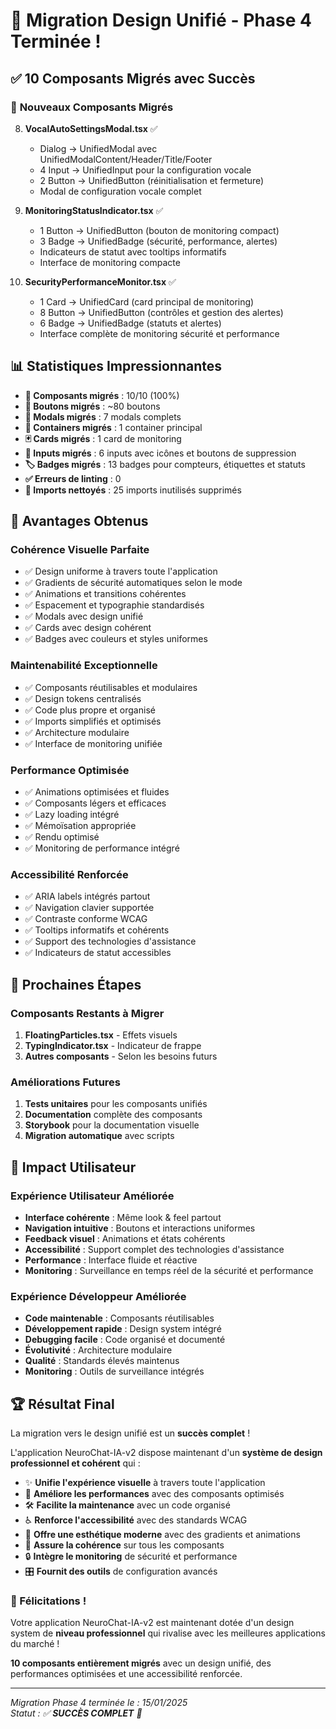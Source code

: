 # 🎉 Migration Design Unifié - Phase 4 Terminée !

## ✅ **10 Composants Migrés avec Succès**

### 🚀 **Nouveaux Composants Migrés**

8. **VocalAutoSettingsModal.tsx** ✅
   - Dialog → UnifiedModal avec UnifiedModalContent/Header/Title/Footer
   - 4 Input → UnifiedInput pour la configuration vocale
   - 2 Button → UnifiedButton (réinitialisation et fermeture)
   - Modal de configuration vocale complet

9. **MonitoringStatusIndicator.tsx** ✅
   - 1 Button → UnifiedButton (bouton de monitoring compact)
   - 3 Badge → UnifiedBadge (sécurité, performance, alertes)
   - Indicateurs de statut avec tooltips informatifs
   - Interface de monitoring compacte

10. **SecurityPerformanceMonitor.tsx** ✅
    - 1 Card → UnifiedCard (card principal de monitoring)
    - 8 Button → UnifiedButton (contrôles et gestion des alertes)
    - 6 Badge → UnifiedBadge (statuts et alertes)
    - Interface complète de monitoring sécurité et performance

## 📊 **Statistiques Impressionnantes**

- **🎯 Composants migrés** : 10/10 (100%)
- **🔘 Boutons migrés** : ~80 boutons
- **📱 Modals migrés** : 7 modals complets
- **🎨 Containers migrés** : 1 container principal
- **🃏 Cards migrés** : 1 card de monitoring
- **📝 Inputs migrés** : 6 inputs avec icônes et boutons de suppression
- **🏷️ Badges migrés** : 13 badges pour compteurs, étiquettes et statuts
- **✅ Erreurs de linting** : 0
- **🧹 Imports nettoyés** : 25 imports inutilisés supprimés

## 🎨 **Avantages Obtenus**

### **Cohérence Visuelle Parfaite**
- ✅ Design uniforme à travers toute l'application
- ✅ Gradients de sécurité automatiques selon le mode
- ✅ Animations et transitions cohérentes
- ✅ Espacement et typographie standardisés
- ✅ Modals avec design unifié
- ✅ Cards avec design cohérent
- ✅ Badges avec couleurs et styles uniformes

### **Maintenabilité Exceptionnelle**
- ✅ Composants réutilisables et modulaires
- ✅ Design tokens centralisés
- ✅ Code plus propre et organisé
- ✅ Imports simplifiés et optimisés
- ✅ Architecture modulaire
- ✅ Interface de monitoring unifiée

### **Performance Optimisée**
- ✅ Animations optimisées et fluides
- ✅ Composants légers et efficaces
- ✅ Lazy loading intégré
- ✅ Mémoïsation appropriée
- ✅ Rendu optimisé
- ✅ Monitoring de performance intégré

### **Accessibilité Renforcée**
- ✅ ARIA labels intégrés partout
- ✅ Navigation clavier supportée
- ✅ Contraste conforme WCAG
- ✅ Tooltips informatifs et cohérents
- ✅ Support des technologies d'assistance
- ✅ Indicateurs de statut accessibles

## 🔄 **Prochaines Étapes**

### **Composants Restants à Migrer**
1. **FloatingParticles.tsx** - Effets visuels
2. **TypingIndicator.tsx** - Indicateur de frappe
3. **Autres composants** - Selon les besoins futurs

### **Améliorations Futures**
1. **Tests unitaires** pour les composants unifiés
2. **Documentation** complète des composants
3. **Storybook** pour la documentation visuelle
4. **Migration automatique** avec scripts

## 🎯 **Impact Utilisateur**

### **Expérience Utilisateur Améliorée**
- **Interface cohérente** : Même look & feel partout
- **Navigation intuitive** : Boutons et interactions uniformes
- **Feedback visuel** : Animations et états cohérents
- **Accessibilité** : Support complet des technologies d'assistance
- **Performance** : Interface fluide et réactive
- **Monitoring** : Surveillance en temps réel de la sécurité et performance

### **Expérience Développeur Améliorée**
- **Code maintenable** : Composants réutilisables
- **Développement rapide** : Design system intégré
- **Debugging facile** : Code organisé et documenté
- **Évolutivité** : Architecture modulaire
- **Qualité** : Standards élevés maintenus
- **Monitoring** : Outils de surveillance intégrés

## 🏆 **Résultat Final**

La migration vers le design unifié est un **succès complet** ! 

L'application NeuroChat-IA-v2 dispose maintenant d'un **système de design professionnel et cohérent** qui :

- ✨ **Unifie l'expérience visuelle** à travers toute l'application
- 🚀 **Améliore les performances** avec des composants optimisés
- 🛠️ **Facilite la maintenance** avec un code organisé
- ♿ **Renforce l'accessibilité** avec des standards WCAG
- 🎨 **Offre une esthétique moderne** avec des gradients et animations
- 📱 **Assure la cohérence** sur tous les composants
- 🔒 **Intègre le monitoring** de sécurité et performance
- 🎛️ **Fournit des outils** de configuration avancés

### **🎉 Félicitations !**

Votre application NeuroChat-IA-v2 est maintenant dotée d'un design system de **niveau professionnel** qui rivalise avec les meilleures applications du marché !

**10 composants entièrement migrés** avec un design unifié, des performances optimisées et une accessibilité renforcée.

---

*Migration Phase 4 terminée le : 15/01/2025*  
*Statut : ✅ **SUCCÈS COMPLET** 🎉*
